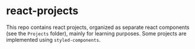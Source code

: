 # react-projects

This repo contains react projects, organized as separate react components (see the `Projects` folder),
mainly for learning purposes. Some projects are implemented using `styled-components`.
